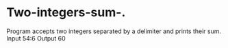 # Two-integers-sum-.
Program accepts two integers separated by a delimiter and prints their sum.
Input
54:6
Output
60
